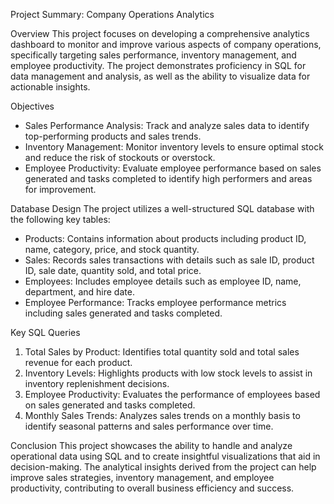 Project Summary: Company Operations Analytics

Overview
This project focuses on developing a comprehensive analytics dashboard to monitor and improve various aspects of company operations, specifically targeting sales performance, inventory management, and employee productivity. The project demonstrates proficiency in SQL for data management and analysis, as well as the ability to visualize data for actionable insights.

Objectives
- Sales Performance Analysis: Track and analyze sales data to identify top-performing products and sales trends.
- Inventory Management: Monitor inventory levels to ensure optimal stock and reduce the risk of stockouts or overstock.
- Employee Productivity: Evaluate employee performance based on sales generated and tasks completed to identify high performers and areas for improvement.

Database Design
The project utilizes a well-structured SQL database with the following key tables:
- Products: Contains information about products including product ID, name, category, price, and stock quantity.
- Sales: Records sales transactions with details such as sale ID, product ID, sale date, quantity sold, and total price.
- Employees: Includes employee details such as employee ID, name, department, and hire date.
- Employee Performance: Tracks employee performance metrics including sales generated and tasks completed.

Key SQL Queries
1. Total Sales by Product: Identifies total quantity sold and total sales revenue for each product.
2. Inventory Levels: Highlights products with low stock levels to assist in inventory replenishment decisions.
3. Employee Productivity: Evaluates the performance of employees based on sales generated and tasks completed.
4. Monthly Sales Trends: Analyzes sales trends on a monthly basis to identify seasonal patterns and sales performance over time.

Conclusion
This project showcases the ability to handle and analyze operational data using SQL and to create insightful visualizations that aid in decision-making. The analytical insights derived from the project can help improve sales strategies, inventory management, and employee productivity, contributing to overall business efficiency and success.

